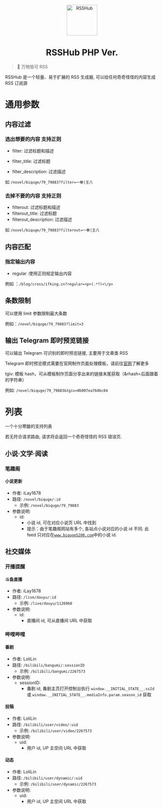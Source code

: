 <p align="center">
<img src="https://i.imgur.com/NZpRScX.png" alt="RSSHub" width="100">
</p>
<h1 align="center">RSSHub PHP Ver.</h1>

> 🍰 万物皆可 RSS

RSSHub 是一个轻量、易于扩展的 RSS 生成器, 可以给任何奇奇怪怪的内容生成 RSS 订阅源
# 通用参数

## 内容过滤

### 选出想要的内容 支持正则

 - filter: 过滤标题和描述

 - filter_title: 过滤标题

 - filter_description: 过滤描述
 
如 `/novel/biquge/79_79883?filter=一拳|王八`
### 去掉不要的内容 支持正则
 - filterout: 过滤标题和描述
 - filterout_title: 过滤标题
 - filterout_description: 过滤描述
 
如 `/novel/biquge/79_79883?filterout=一拳|王八`

## 内容匹配
### 指定输出内容
 - regular :使用正则规定输出内容
 
例如 ：`/blog/cross/ifking.cn?regular=<p>(.*?)<\/p>`

## 条数限制
可以使用 limit 参数限制最大条数

例如：`/novel/biquge/79_79883?limit=3`

## 输出 Telegram 即时预览链接
可以输出 Telegram 可识别的即时预览链接, 主要用于文章类 RSS

Telegram 即时预览模式需要在官网制作页面处理模板，请前往[官网](https://instantview.telegram.org/)了解更多

tgiv: 模板 hash，可从模板制作页面分享出来的链接末尾获取（&rhash=后面跟着的字符串）

例如: `/novel/biquge/79_79883&tgiv=0b007ea764bc84`

# 列表

一个十分寒酸的支持列表

若无符合请求路由, 请求将会返回一个奇奇怪怪的 RSS 错误页.

## 小说·文学·阅读

### 笔趣阁

#### 小说更新

- 作者: iLay1678
- 路径: `/novel/biquge/:id`
  - 示例: `/novel/biquge/79_79883`
- 参数说明:
  - id:
    - 小说 id, 可在对应小说页 URL 中找到
    - 提示：由于笔趣阁网站有多个, 各站点小说对应的小说 id 不同. 此 feed 只对应在[`www.biquge5200.com`](https://www.biquge5200.com/)中的小说 id.


## 社交媒体

### 开播提醒

#### 斗鱼直播

- 作者: iLay1678
- 路径: `/live/douyu/:id`
  - 示例: `/live/douyu/1126960`
- 参数说明:
  - id:
    - 直播间 id, 可从直播间 URL 中获取

### 哔哩哔哩

#### 番剧

- 作者: LoliLin
- 路径: `/bilibili/bangumi/:sessionID`
  - 示例: `/bilibili/bangumi/2267573`
- 参数说明:
  - sessionID:
    - 番剧 id, 番剧主页打开控制台执行 `window.__INITIAL_STATE__.ssId` 或 `window.__INITIAL_STATE__.mediaInfo.param.season_id` 获取

#### 投稿

- 作者: LoliLin
- 路径: `/bilibili/user/video/:uid`
  - 示例: `/bilibili/user/video/2267573`
- 参数说明:
  - uid:
    - 用户 id, UP 主空间 URL 中获取

#### 动态

- 作者: LoliLin
- 路径: `/bilibili/user/dynamic/:uid`
  - 示例: `/bilibili/user/dynamic/2267573`
- 参数说明:
  - uid:
    - 用户 id, UP 主空间 URL 中获取
